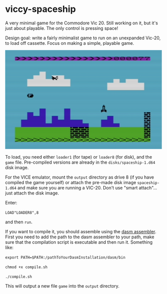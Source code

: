 # viccy-spaceship
A very minimal game for the Commodore Vic 20. Still working on it, but it's just about playable.
The only control is pressing space!

Design goal: write a fairly minimalist game to run on an unexpanded Vic-20, to load off cassette. Focus on making a simple, playable game.

![screenshot](/screenshot.jpg)

To load, you need either `loader1` (for tape) or `loader8` (for disk), and the `game` file.
Pre-compiled versions are already in the `disks/spaceship-1.d64` disk image. 

For the VICE emulator, mount the `output` directory as drive 8 (if you have compiled the game yourself) or attach the pre-made disk image `spaceship-1.d64` and make sure you are running a VIC-20. Don't use "smart attach"... just attach the disk image.

Enter:

`LOAD"LOADER8",8`

and then `run`.

If you want to compile it, you should assemble using the [dasm assembler](https://github.com/cprieto/dasm). First you need to add the path to the dasm assembler to your path, make sure that the compilation script is executable and then run it. Something like:

`export PATH=$PATH:/pathToYourDasmInstallation/dasm/bin`

`chmod +x compile.sh`

`./compile.sh`

This will output a new file `game` into the `output` directory.

